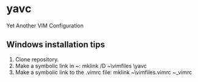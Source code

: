 yavc
====

Yet Another VIM Configuration

Windows installation tips
-------------------------

1. Clone repository.
2. Make a symbolic link in ~: 
        mklink /D ~\vimfiles <YourRepoDirectory>\yavc
3. Make a symbolic link to the .vimrc file: 
        mklink ~\vimfiles\.vimrc ~\_vimrc


